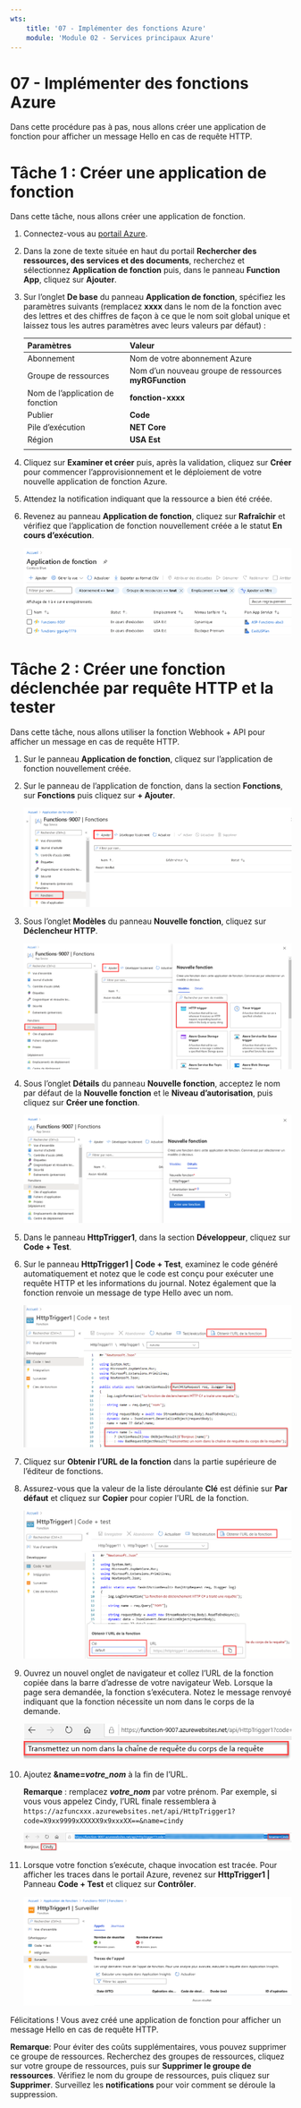 ```yaml
---
wts:
    title: '07 - Implémenter des fonctions Azure'
    module: 'Module 02 - Services principaux Azure'
---
```

# 07 - Implémenter des fonctions Azure

Dans cette procédure pas à pas, nous allons créer une application de fonction pour afficher un message Hello en cas de requête HTTP. 

# Tâche 1 : Créer une application de fonction

Dans cette tâche, nous allons créer une application de fonction.

1. Connectez-vous au [portail Azure](https://portal.azure.com).

1. Dans la zone de texte située en haut du portail **Rechercher des ressources, des services et des documents**, recherchez et sélectionnez **Application de fonction** puis, dans le panneau **Function App**, cliquez sur **Ajouter**.

1. Sur l’onglet **De base** du panneau **Application de fonction**, spécifiez les paramètres suivants (remplacez **xxxx** dans le nom de la fonction avec des lettres et des chiffres de façon à ce que le nom soit global unique et laissez tous les autres paramètres avec leurs valeurs par défaut) : 

    | Paramètres | Valeur |
    | -- | --|
    | Abonnement | Nom de votre abonnement Azure |
    | Groupe de ressources | Nom d’un nouveau groupe de ressources **myRGFunction** |
    | Nom de l’application de fonction | **fonction-xxxx** |
    | Publier | **Code** |
    | Pile d’exécution | **NET Core** |
    | Région | **USA Est** |
    | | |	

1. Cliquez sur **Examiner et créer** puis, après la validation, cliquez sur **Créer** pour commencer l’approvisionnement et le déploiement de votre nouvelle application de fonction Azure.

1. Attendez la notification indiquant que la ressource a bien été créée.

1. Revenez au panneau **Application de fonction**, cliquez sur **Rafraîchir** et vérifiez que l’application de fonction nouvellement créée a le statut **En cours d’exécution**. 

    ![Capture d’écran de la page Function App avec la nouvelle application de fonction.](../images/0701.png)

# Tâche 2 : Créer une fonction déclenchée par requête HTTP et la tester

Dans cette tâche, nous allons utiliser la fonction Webhook + API pour afficher un message en cas de requête HTTP. 

1. Sur le panneau **Application de fonction**, cliquez sur l’application de fonction nouvellement créée. 

1. Sur le panneau de l’application de fonction, dans la section **Fonctions**, sur **Fonctions** puis cliquez sur **+ Ajouter**.

    ![Capture d’écran de l’étape de choix d’un environnement de développement dans les fonctions Azure pour le volet Mise en route de dot net dans le portail Azure. Les éléments d’affichage pour créer une nouvelle fonction dans le portail sont mis en surbrillance. Les éléments en surbrillance sont le développement de l’application de fonction, l’ajout d’une nouvelle fonction dans le portail et le bouton Continuer.](../images/0702.png)

1. Sous l’onglet **Modèles** du panneau **Nouvelle fonction**, cliquez sur **Déclencheur HTTP**. 

    ![Capture d’écran de l’étape de création d’une fonction dans les fonctions Azure pour le volet Mise en route de dot net dans le portail Azure. La fiche de déclenchement HTTP est en surbrillance pour illustrer les éléments d’affichage utilisés pour ajouter un nouveau webhook à une fonction Azure.](../images/0702a.png)

1. Sous l’onglet **Détails** du panneau **Nouvelle fonction**, acceptez le nom par défaut de la **Nouvelle fonction** et le **Niveau d’autorisation**, puis cliquez sur **Créer une fonction**. 

    ![Capture d’écran de l’étape de création d’une fonction dans les fonctions Azure pour le volet Mise en route de dot net dans le portail Azure. Le bouton Webhook + API et le bouton Créer sont en surbrillance pour illustrer les éléments d’affichage utilisés pour ajouter un nouveau webhook à une fonction Azure.](../images/0703.png)

1. Dans le panneau **HttpTrigger1**, dans la section **Développeur**, cliquez sur **Code + Test**. 

1. Sur le panneau **HttpTrigger1 \| Code + Test**, examinez le code généré automatiquement et notez que le code est conçu pour exécuter une requête HTTP et les informations du journal. Notez également que la fonction renvoie un message de type Hello avec un nom. 

    ![Capture d’écran du code de la fonction. Le message de type Hello est en surbrillance.](../images/0704.png)

1. Cliquez sur **Obtenir l’URL de la fonction** dans la partie supérieure de l’éditeur de fonctions. 

1. Assurez-vous que la valeur de la liste déroulante **Clé** est définie sur **Par défaut** et cliquez sur **Copier** pour copier l’URL de la fonction. 

    ![Capture d’écran du panneau Obtenir l’URL de la fonction dans l’éditeur de fonction du portail Azure. Les éléments d’affichage bouton Obtenir l’URL de la fonction, liste déroulante Définir la clé et bouton Copier l’URL sont en surbrillance pour indiquer comment obtenir et copier l’URL de la fonction depuis l’éditeur de fonction.](../images/0705.png)

1. Ouvrez un nouvel onglet de navigateur et collez l’URL de la fonction copiée dans la barre d’adresse de votre navigateur Web. Lorsque la page sera demandée, la fonction s’exécutera. Notez le message renvoyé indiquant que la fonction nécessite un nom dans le corps de la demande.

    ![Capture d’écran du message Veuillez indiquer un nom.](../images/0706.png)

1. Ajoutez **&name=*votre_nom*** à la fin de l’URL.

    **Remarque** : remplacez ***votre_nom*** par votre prénom. Par exemple, si vous vous appelez Cindy, l’URL finale ressemblera à `https://azfuncxxx.azurewebsites.net/api/HttpTrigger1?code=X9xx9999xXXXXX9x9xxxXX==&name=cindy`

    ![Capture d’écran d’une URL de fonction en surbrillance et d’un exemple de nom d’utilisateur ajouté dans la barre d’adresse d’un navigateur Web. Le message de type Hello et le nom d’utilisateur sont également mis en surbrillance pour illustrer la sortie de la fonction dans la fenêtre principale du navigateur.](../images/0707.png)

1. Lorsque votre fonction s’exécute, chaque invocation est tracée. Pour afficher les traces dans le portail Azure, revenez sur **HttpTrigger1 \|** Panneau **Code + Test** et cliquez sur **Contrôler**.

    ![Capture d’écran d’un journal d’informations de traçage résultant de l’exécution de la fonction dans l’éditeur de fonction du portail Azure.](../images/0709.png) 

Félicitations ! Vous avez créé une application de fonction pour afficher un message Hello en cas de requête HTTP. 

**Remarque**: Pour éviter des coûts supplémentaires, vous pouvez supprimer ce groupe de ressources. Recherchez des groupes de ressources, cliquez sur votre groupe de ressources, puis sur **Supprimer le groupe de ressources**. Vérifiez le nom du groupe de ressources, puis cliquez sur **Supprimer**. Surveillez les **notifications** pour voir comment se déroule la suppression.
